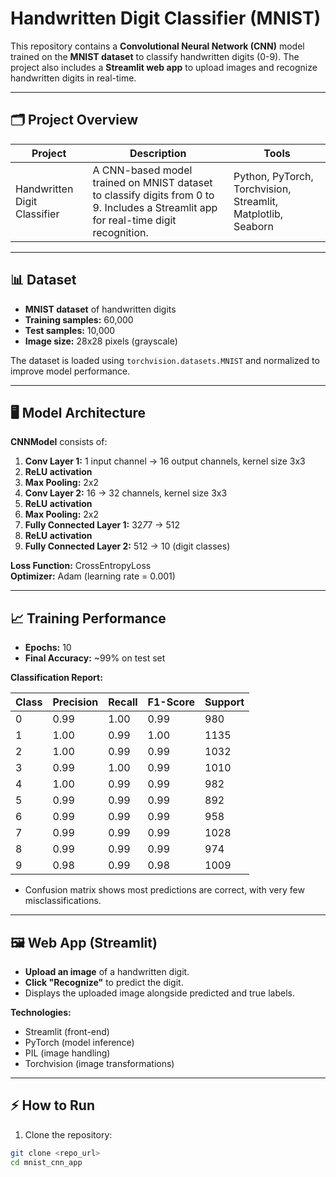 # Handwritten Digit Classifier (MNIST)

This repository contains a **Convolutional Neural Network (CNN)** model trained on the **MNIST dataset** to classify handwritten digits (0-9). The project also includes a **Streamlit web app** to upload images and recognize handwritten digits in real-time.  

---

## 🗂️ Project Overview

| Project | Description | Tools |
|---------|-------------|-------|
| Handwritten Digit Classifier | A CNN-based model trained on MNIST dataset to classify digits from 0 to 9. Includes a Streamlit app for real-time digit recognition. | Python, PyTorch, Torchvision, Streamlit, Matplotlib, Seaborn |

---

## 📊 Dataset

- **MNIST dataset** of handwritten digits
- **Training samples:** 60,000  
- **Test samples:** 10,000  
- **Image size:** 28x28 pixels (grayscale)  

The dataset is loaded using `torchvision.datasets.MNIST` and normalized to improve model performance.

---

## 🖥️ Model Architecture

**CNNModel** consists of:  

1. **Conv Layer 1:** 1 input channel → 16 output channels, kernel size 3x3  
2. **ReLU activation**  
3. **Max Pooling:** 2x2  
4. **Conv Layer 2:** 16 → 32 channels, kernel size 3x3  
5. **ReLU activation**  
6. **Max Pooling:** 2x2  
7. **Fully Connected Layer 1:** 32*7*7 → 512  
8. **ReLU activation**  
9. **Fully Connected Layer 2:** 512 → 10 (digit classes)  

**Loss Function:** CrossEntropyLoss  
**Optimizer:** Adam (learning rate = 0.001)  

---

## 📈 Training Performance

- **Epochs:** 10  
- **Final Accuracy:** ~99% on test set  

**Classification Report:**

| Class | Precision | Recall | F1-Score | Support |
|-------|-----------|--------|----------|---------|
| 0 | 0.99 | 1.00 | 0.99 | 980 |
| 1 | 1.00 | 0.99 | 1.00 | 1135 |
| 2 | 1.00 | 0.99 | 0.99 | 1032 |
| 3 | 0.99 | 1.00 | 0.99 | 1010 |
| 4 | 1.00 | 0.99 | 0.99 | 982 |
| 5 | 0.99 | 0.99 | 0.99 | 892 |
| 6 | 0.99 | 0.99 | 0.99 | 958 |
| 7 | 0.99 | 0.99 | 0.99 | 1028 |
| 8 | 0.99 | 0.99 | 0.99 | 974 |
| 9 | 0.98 | 0.99 | 0.98 | 1009 |

- Confusion matrix shows most predictions are correct, with very few misclassifications.

---

## 🖼️ Web App (Streamlit)

- **Upload an image** of a handwritten digit.  
- **Click "Recognize"** to predict the digit.  
- Displays the uploaded image alongside predicted and true labels.

**Technologies:**  
- Streamlit (front-end)  
- PyTorch (model inference)  
- PIL (image handling)  
- Torchvision (image transformations)  

---

## ⚡ How to Run

1. Clone the repository:

```bash
git clone <repo_url>
cd mnist_cnn_app
